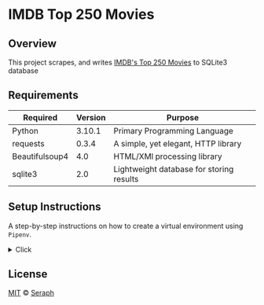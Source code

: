 # IMDB Top 250 Movies      

## Overview

This project scrapes, and writes [IMDB's Top 250 Movies](https://www.imdb.com/chart/top/) to SQLite3 database



## Requirements

| Required       | Version  | Purpose                                  |
|----------------|----------|------------------------------------------|
| Python         | 3.10.1   | Primary Programming Language             | 
| requests       | 0.3.4    | A simple, yet elegant, HTTP library      | 
| Beautifulsoup4 | 4.0      | HTML/XMl processing library              | 
| sqlite3        | 2.0      | Lightweight database for storing results | 


## Setup Instructions 

A step-by-step instructions on how to create a virtual environment using `Pipenv`.


<details>
<summary>Click </summary>

1. Download [zip file](https://github.com/seraph776/imdb-top-250-movies/archive/refs/heads/main.zip) 
2. Extract zip files
3. Change directory into projectFolder:

```
$ cd projectFolder
```

4. Install from Pipfile:

```
$ pipenv install  
```

5. Run the application from within virtual environment:

```
$ pipenv run python main.py
```


ℹ️ [Reference](https://docs.python-guide.org/dev/virtualenvs/).

</details>



## License 

[MIT](https://github.com/seraph776/imdb-top-250-movies/blob/main/LICENSE) © [Seraph](https://github.com/seraph776) 



